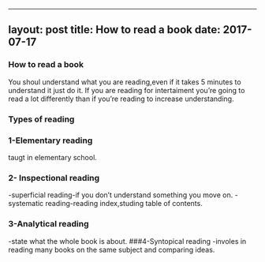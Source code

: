 
---
layout: post
title:  How to read a book
date: 2017-07-17
---



### How to read a book
You shoul understand what you are reading,even if it takes 5 minutes to understand it just do it.
If you are reading for intertaiment you’re going to read  a lot differently than if you’re reading to increase understanding.

### Types of reading

### 1-Elementary reading
taugt in elementary school.

### 2- Inspectional reading
-superficial reading-if you don’t understand something you move on.
-systematic reading-reading index,studing table of contents.
### 3-Analytical reading
-state what the whole book is about.
###4-Syntopical reading
-involes in reading many books on the same subject and comparing ideas.


